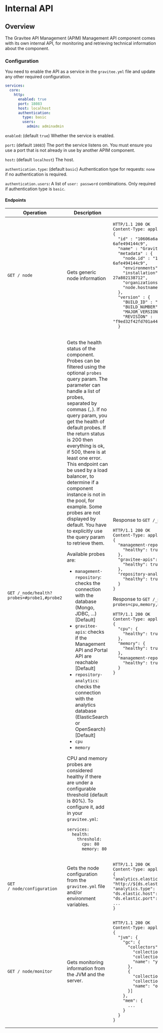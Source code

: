 # Internal API

## Overview

The Gravitee API Management (APIM) Management API component comes with its own internal API, for monitoring and retrieving technical information about the component.

### Configuration

You need to enable the API as a service in the `gravitee.yml` file and update any other required configuration.

```yaml
services:
  core:
    http:
      enabled: true
      port: 18083
      host: localhost
      authentication:
        type: basic
        users:
          admin: adminadmin
```

`enabled`**:** (default `true`) Whether the service is enabled.

`port`**:** (default `18083`) The port the service listens on. You must ensure you use a port that is not already in use by another APIM component.

`host`**:** (default `localhost`) The host.

`authentication.type`**:** (default `basic`) Authentication type for requests: `none` if no authentication is required.

`authentication.users`**:** A list of `user: password` combinations. Only required if authentication type is `basic`.

#### Endpoints
<table data-full-width="true">
  <thead>
    <tr>
      <th>Operation</th>
      <th>Description</th>
      <th>Example</th>
    </tr>
  </thead>
  <tbody>
    <tr>
      <td>
        <pre data-overflow="wrap"><code>GET /_node</code></pre>
      </td>
      <td>
        Gets generic node information
      </td>
      <td>
        <pre data-overflow="wrap"><code>HTTP/1.1 200 OK
Content-Type: application/json
{
  "id" : "10606a6a-fe49-4144-a06a-6afe494144c9",
  "name" : "Gravitee.io - Rest APIs",
  "metadata" : {
    "node.id" : "10606a6a-fe49-4144-a06a-6afe494144c9",
    "environments" : [ ],
    "installation" : "257ee127-a802-4387-bee1-27a802138712",
    "organizations" : [ ],
    "node.hostname" : "my-host"
  },
  "version" : {
    "BUILD_ID" : "547086",
    "BUILD_NUMBER" : "547086",
    "MAJOR_VERSION" : "4.0.15",
    "REVISION" : "f9ed32f42fd701a44844131ac959790abe10e08a"
  }</code></pre>
      </td>
    </tr>
    <tr>
      <td>
        <pre data-overflow="wrap"><code>GET /_node/health?probes=#probe1,#probe2</code></pre>
      </td>
      <td>
        <p>Gets the health status of the component. Probes can be filtered using the optional <code>probes</code> query
          param. The parameter can handle a list of probes, separated by commas (<code>,</code>). If no query param, you
          get the health of default probes. If the return status is 200 then everything is ok, if 500, there is at least one
          error. This endpoint can be used by a load balancer, to determine if a component instance is not in the pool,
          for example. Some probes are not displayed by default. You have to explicitly use the query param to retrieve them.</p>
        <p>Available probes are:</p>
        <ul>
            <li><code>management-repository</code>: checks the connection with the database (Mongo, JDBC, ...) [Default]</li>
            <li><code>gravitee-apis</code>: checks if the Management API and Portal API are reachable [Default]</li>
            <li><code>repository-analytics</code>: checks the connection with the analytics database (ElasticSearch or OpenSearch) [Default]</li>
            <li><code>cpu</code></li>
            <li><code>memory</code></li>
        </ul>
        <p>CPU and memory probes are considered healthy if there are under a configurable threshold (default is 80%). To
          configure it, add in your <code>gravitee.yml</code>:</p>
        <p>
<pre data-overflow="wrap"><code>services:
  health:
    threshold:
      cpu: 80
      memory: 80</code></pre>
        </p>
      </td>
      <td>
        <p>Response to <code>GET /_node/health</code></p>
        <pre><code>HTTP/1.1 200 OK
Content-Type: application/json
{
  "management-repository": {
    "healthy": true
  },
  "gravitee-apis": {
    "healthy": true
  },
  "repository-analytics": {
    "healthy": true
  }
}</code></pre>
        <p>Response to <code>GET /_node/health?probes=cpu,memory,management-repository</code></p>
        <pre><code>HTTP/1.1 200 OK
Content-Type: application/json
{
  "cpu": {
    "healthy": true
  },
  "memory": {
    "healthy": true
  },
  "management-repository": {
    "healthy": true
  }
}</code></pre>
      </td>
    </tr>
    <tr>
      <td>
        <pre data-overflow="wrap"><code>GET /_node/configuration</code></pre>
      </td>
      <td>Gets the node configuration from the <code>gravitee.yml</code> file and/or environment variables.</td>
      <td>
        <pre><code>HTTP/1.1 200 OK
Content-Type: application/json
{
"analytics.elasticsearch.endpoints[0]": "http://${ds.elastic.host}:${ds.elastic.port}",
"analytics.type": "elasticsearch",
"ds.elastic.host": "localhost",
"ds.elastic.port": 9200,
...
}</code></pre>
      </td>
    </tr>
    <tr>
      <td>
        <pre class="language-sh" data-overflow="wrap"><code class="lang-sh">GET /_node/monitor</code></pre>
      </td>
      <td>Gets monitoring information from the JVM and the server.</td>
      <td>
        <pre><code>HTTP/1.1 200 OK
Content-Type: application/json
{
  "jvm": {
    "gc": {
      "collectors": [{
        "collectionCount": 7,
        "collectionTime": 98,
        "name": "young"
      },
      {
        "collectionCount": 3,
        "collectionTime": 189,
        "name": "old"
      }]
    },
    "mem": {
      ...
    }
  }
}</code></pre>
      </td>
    </tr>
  </tbody>
</table>

